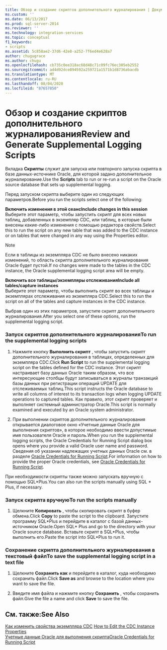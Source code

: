 ```yaml
---
title: Обзор и создание скриптов дополнительного журналирования | Документы Майкрософт
ms.custom: ''
ms.date: 06/13/2017
ms.prod: sql-server-2014
ms.reviewer: ''
ms.technology: integration-services
ms.topic: conceptual
f1_keywords:
- scripts
ms.assetid: 5c858ae2-37d6-42e8-a252-7f6ed4e628a7
author: chugugrace
ms.author: chugu
ms.openlocfilehash: cb735c0ee318ac68d48c71c09fc76ec305eb2552
ms.sourcegitcommit: ad4d92dce894592a259721a1571b1d8736abacdb
ms.translationtype: MT
ms.contentlocale: ru-RU
ms.lasthandoff: 08/04/2020
ms.locfileid: "87657850"
---
```

# <a name="review-and-generate-supplemental-logging-scripts"></a><span data-ttu-id="d115c-102">Обзор и создание скриптов дополнительного журналирования</span><span class="sxs-lookup"><span data-stu-id="d115c-102">Review and Generate Supplemental Logging Scripts</span></span>
  <span data-ttu-id="d115c-103">Вкладка **Скрипты** служит для запуска или повторного запуска скрипта в базе данных-источнике Oracle, для которой задано дополнительное журналирование.</span><span class="sxs-lookup"><span data-stu-id="d115c-103">Use the **Scripts** tab to run or re-run a script on the Oracle source database that sets up supplemental logging.</span></span>  
  
 <span data-ttu-id="d115c-104">Перед запуском скрипта выберите один из следующих параметров.</span><span class="sxs-lookup"><span data-stu-id="d115c-104">Before you run the scripts select one of the following:</span></span>  
  
 <span data-ttu-id="d115c-105">**Включить изменения в этой сеанс**</span><span class="sxs-lookup"><span data-stu-id="d115c-105">**Include changes in this session**</span></span>  
 <span data-ttu-id="d115c-106">Выберите этот параметр, чтобы запустить скрипт для всех новых таблиц, добавленных в экземпляр CDC, или таблиц, в которые были внесены какие-либо изменения с помощью редактора свойств.</span><span class="sxs-lookup"><span data-stu-id="d115c-106">Select this to run the script on any new table that was added to the CDC instance or on tables that were changed in any way using the Properties editor.</span></span>  
  
> [!NOTE]  
>  <span data-ttu-id="d115c-107">Если в таблицы из экземпляра CDC не было внесено никаких изменений, то область скрипта дополнительного журналирования Oracle будет пустой.</span><span class="sxs-lookup"><span data-stu-id="d115c-107">If no changes were made to the tables in the CDC instance, the Oracle supplemental logging script area will be empty.</span></span>  
  
 <span data-ttu-id="d115c-108">**Включить все таблицы/экземпляры отслеживания**</span><span class="sxs-lookup"><span data-stu-id="d115c-108">**Include all tables/capture instances**</span></span>  
 <span data-ttu-id="d115c-109">Выберите этот параметр, чтобы выполнить скрипт во всех таблицы и экземплярах отслеживания из экземпляра CDC.</span><span class="sxs-lookup"><span data-stu-id="d115c-109">Select this to run the script on all of the tables and capture instances in the CDC instance.</span></span>  
  
 <span data-ttu-id="d115c-110">Выбрав один из этих параметров, запустите скрипт дополнительного журналирования.</span><span class="sxs-lookup"><span data-stu-id="d115c-110">After you select one of these options, run the supplemental logging script.</span></span>  
  
### <a name="to-run-the-supplemental-logging-scripts"></a><span data-ttu-id="d115c-111">Запуск скриптов дополнительного журналирования</span><span class="sxs-lookup"><span data-stu-id="d115c-111">To run the supplemental logging scripts</span></span>  
  
1.  <span data-ttu-id="d115c-112">Нажмите кнопку **Выполнить скрипт** , чтобы запустить скрипт дополнительного журналирования в таблицах, определенных для экземпляра CDC.</span><span class="sxs-lookup"><span data-stu-id="d115c-112">Click **Run Script** to run the supplemental logging script on the tables defined for the CDC instance.</span></span> <span data-ttu-id="d115c-113">Этот скрипт настраивает базу данных Oracle таким образом, что все интересующие столбцы будут записываться в журналы транзакций базы данных при регистрации операций UPDATE для отслеживаемых таблиц.</span><span class="sxs-lookup"><span data-stu-id="d115c-113">This script instructs the Oracle database to write all columns of interest to its transaction logs when logging UPDATE operations to captured tables.</span></span> <span data-ttu-id="d115c-114">Как правило, этот скрипт проверяет и выполняет системный администратор Oracle.</span><span class="sxs-lookup"><span data-stu-id="d115c-114">This script is normally examined and executed by an Oracle system administrator.</span></span>  
  
2.  <span data-ttu-id="d115c-115">При выполнении скриптов дополнительного журналирования открывается диалоговое окно «Учетные данные Oracle для выполнения скриптов», в которое необходимо ввести допустимые имя пользователя Oracle и пароль.</span><span class="sxs-lookup"><span data-stu-id="d115c-115">When you run the supplemental logging scripts, the Oracle Credentials for Running Script dialog box opens where you provide a valid Oracle user name and password.</span></span> <span data-ttu-id="d115c-116">Сведения об указании надлежащих учетных данных Oracle см. в разделе [Oracle Credentials for Running Script](oracle-credentials-for-running-script.md).</span><span class="sxs-lookup"><span data-stu-id="d115c-116">For information on how to provide the proper Oracle credentials, see [Oracle Credentials for Running Script](oracle-credentials-for-running-script.md).</span></span>  
  
 <span data-ttu-id="d115c-117">При необходимости скрипты также можно запускать вручную с помощью SQL\*Plus.</span><span class="sxs-lookup"><span data-stu-id="d115c-117">You can also run the scripts manually using SQL \* Plus, if necessary.</span></span>  
  
### <a name="to-run-the-scripts-manually"></a><span data-ttu-id="d115c-118">Запуск скрипта вручную</span><span class="sxs-lookup"><span data-stu-id="d115c-118">To run the scripts manually</span></span>  
  
1.  <span data-ttu-id="d115c-119">Щелкните **Копировать** , чтобы скопировать скрипт в буфер обмена.</span><span class="sxs-lookup"><span data-stu-id="d115c-119">Click **Copy** to paste the script to the clipboard.</span></span> <span data-ttu-id="d115c-120">Запустите программу SQL\*Plus и перейдите в каталог с базой данных-источником Oracle.</span><span class="sxs-lookup"><span data-stu-id="d115c-120">Open SQL\* Plus and go to the directory with your Oracle source database.</span></span> <span data-ttu-id="d115c-121">Вставьте скрипт в SQL\*Plus, чтобы выполнить его.</span><span class="sxs-lookup"><span data-stu-id="d115c-121">Paste the script into SQL\*Plus to run it.</span></span>  
  
### <a name="to-save-the-supplemental-logging-script-in-a-text-file"></a><span data-ttu-id="d115c-122">Сохранение скрипта дополнительного журналирования в текстовый файл</span><span class="sxs-lookup"><span data-stu-id="d115c-122">To save the supplemental logging script in a text file</span></span>  
  
1.  <span data-ttu-id="d115c-123">Щелкните **Сохранить как** и перейдите в каталог, куда необходимо сохранить файл.</span><span class="sxs-lookup"><span data-stu-id="d115c-123">Click **Save as** and browse to the location where you want to save the file.</span></span>  
  
2.  <span data-ttu-id="d115c-124">Введите имя файла и нажмите кнопку **Сохранить** , чтобы сохранить файл.</span><span class="sxs-lookup"><span data-stu-id="d115c-124">Give the file a name and click **Save** to save the file.</span></span>  
  
## <a name="see-also"></a><span data-ttu-id="d115c-125">См. также:</span><span class="sxs-lookup"><span data-stu-id="d115c-125">See Also</span></span>  
 <span data-ttu-id="d115c-126">[Как изменить свойства экземпляра CDC](how-to-edit-the-cdc-instance-properties.md) </span><span class="sxs-lookup"><span data-stu-id="d115c-126">[How to Edit the CDC Instance Properties](how-to-edit-the-cdc-instance-properties.md) </span></span>  
 [<span data-ttu-id="d115c-127">Учетные данные Oracle для выполнения скрипта</span><span class="sxs-lookup"><span data-stu-id="d115c-127">Oracle Credentials for Running Script</span></span>](oracle-credentials-for-running-script.md)  
  
  
